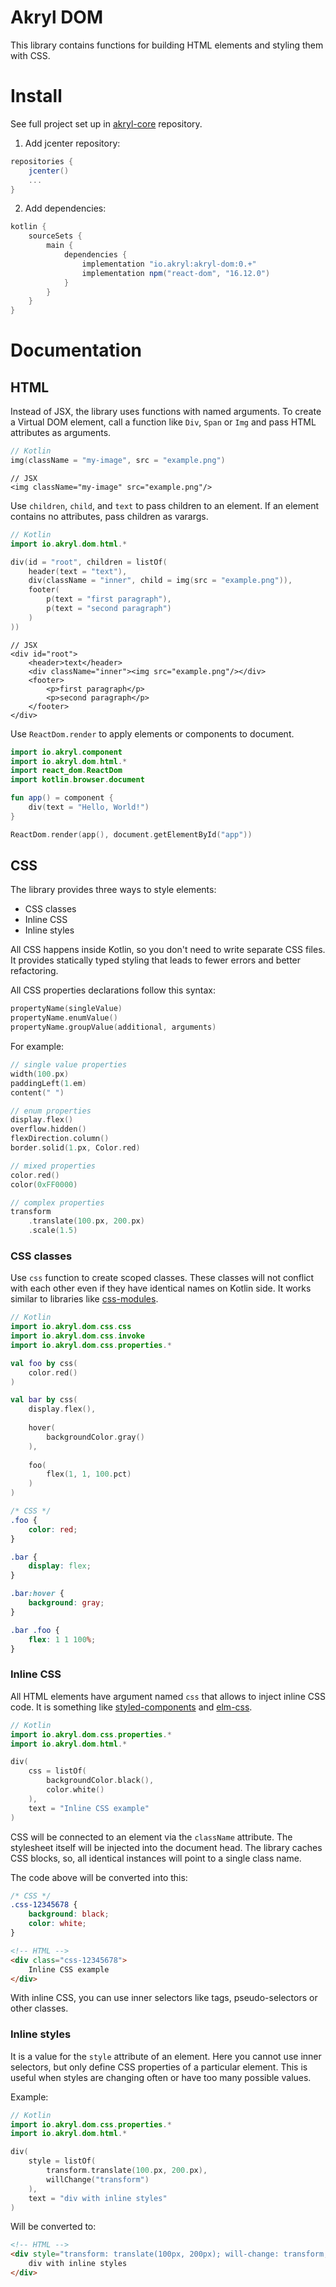 # Akryl DOM

This library contains functions for building HTML elements and styling them with CSS.

# Install

See full project set up in [akryl-core](https://github.com/akryl-kt/akryl-core) repository.

1. Add jcenter repository:

```gradle
repositories {
    jcenter()
    ...
}
```

2. Add dependencies:

```gradle
kotlin {
    sourceSets {
        main {
            dependencies {
                implementation "io.akryl:akryl-dom:0.+"
                implementation npm("react-dom", "16.12.0")
            }
        }
    }
}
```

# Documentation 

## HTML

Instead of JSX, the library uses functions with named arguments. 
To create a Virtual DOM element, call a function like `Div`, `Span` or `Img` and pass HTML attributes as arguments.

```kotlin
// Kotlin
img(className = "my-image", src = "example.png")
```

```JSX
// JSX
<img className="my-image" src="example.png"/>
```

Use `children`, `child`, and `text` to pass children to an element. 
If an element contains no attributes, pass children as varargs.

```kotlin
// Kotlin
import io.akryl.dom.html.*

div(id = "root", children = listOf(
    header(text = "text"),
    div(className = "inner", child = img(src = "example.png")),
    footer(
        p(text = "first paragraph"),
        p(text = "second paragraph")
    )
))
```

```JSX
// JSX
<div id="root">
    <header>text</header>
    <div className="inner"><img src="example.png"/></div>
    <footer>
        <p>first paragraph</p>
        <p>second paragraph</p>
    </footer>
</div>
```

Use `ReactDom.render` to apply elements or components to document.

```kotlin
import io.akryl.component
import io.akryl.dom.html.*
import react_dom.ReactDom
import kotlin.browser.document

fun app() = component {
    div(text = "Hello, World!")
}

ReactDom.render(app(), document.getElementById("app"))
```

## CSS

The library provides three ways to style elements:

- CSS classes
- Inline CSS
- Inline styles

All CSS happens inside Kotlin, so you don't need to write separate CSS files. 
It provides statically typed styling that leads to fewer errors and better refactoring.

All CSS properties declarations follow this syntax: 

```kotlin
propertyName(singleValue)
propertyName.enumValue()
propertyName.groupValue(additional, arguments)
```

For example:

```kotlin
// single value properties
width(100.px)
paddingLeft(1.em)
content(" ")

// enum properties
display.flex()
overflow.hidden()
flexDirection.column()
border.solid(1.px, Color.red)

// mixed properties
color.red()
color(0xFF0000)

// complex properties
transform
    .translate(100.px, 200.px)
    .scale(1.5)
```

### CSS classes

Use `css` function to create scoped classes. 
These classes will not conflict with each other even if they have identical names on Kotlin side.
It works similar to libraries like [css-modules](https://github.com/css-modules/css-modules).

```kotlin
// Kotlin
import io.akryl.dom.css.css
import io.akryl.dom.css.invoke
import io.akryl.dom.css.properties.*

val foo by css(
    color.red()
)

val bar by css(
    display.flex(),
    
    hover(
        backgroundColor.gray()
    ),
    
    foo(
        flex(1, 1, 100.pct)
    )
)
```

```CSS
/* CSS */
.foo {
    color: red;
}

.bar {
    display: flex;
}

.bar:hover {
    background: gray;
}

.bar .foo {
    flex: 1 1 100%;
}
```

### Inline CSS

All HTML elements have argument named `css` that allows to inject inline CSS code. 
It is something like [styled-components](https://github.com/styled-components/styled-components) and [elm-css](https://github.com/rtfeldman/elm-css).

```kotlin
// Kotlin
import io.akryl.dom.css.properties.*
import io.akryl.dom.html.*

div(
    css = listOf(
        backgroundColor.black(),
        color.white()
    ),
    text = "Inline CSS example"
)
```

CSS will be connected to an element via the `className` attribute. 
The stylesheet itself will be injected into the document head. 
The library caches CSS blocks, so, all identical instances will point to a single class name.

The code above will be converted into this:

```CSS
/* CSS */
.css-12345678 {
    background: black;
    color: white;
}
```

```HTML
<!-- HTML -->
<div class="css-12345678">
    Inline CSS example
</div>
```

With inline CSS, you can use inner selectors like tags, pseudo-selectors or other classes.

### Inline styles

It is a value for the `style` attribute of an element. 
Here you cannot use inner selectors, but only define CSS properties of a particular element. 
This is useful when styles are changing often or have too many possible values.

Example:

```kotlin
// Kotlin
import io.akryl.dom.css.properties.*
import io.akryl.dom.html.*

div(
    style = listOf(
        transform.translate(100.px, 200.px),
        willChange("transform")
    ),
    text = "div with inline styles"
)
```

Will be converted to:

```html
<!-- HTML -->
<div style="transform: translate(100px, 200px); will-change: transform;">
    div with inline styles
</div>
```
